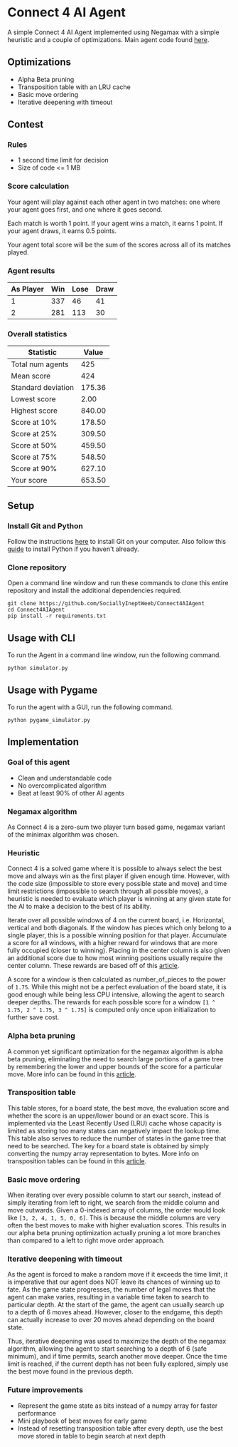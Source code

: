 # Connect 4 AI Agent

A simple Connect 4 AI Agent implemented using Negamax with a simple heuristic and a couple of optimizations. Main agent code found [here](agent.py).

## Optimizations

- Alpha Beta pruning
- Transposition table with an LRU cache
- Basic move ordering
- Iterative deepening with timeout

## Contest

### Rules

- 1 second time limit for decision
- Size of code <= 1 MB

### Score calculation

Your agent will play against each other agent in two matches: one where your agent goes first, and one where it goes second.

Each match is worth 1 point. If your agent wins a match, it earns 1 point. If your agent draws, it earns 0.5 points.

Your agent total score will be the sum of the scores across all of its matches played.

### Agent results

| As Player | Win | Lose | Draw |
| --------- | --- | ---- | ---- |
| 1         | 337 | 46   | 41   |
| 2         | 281 | 113  | 30   |

### Overall statistics

| Statistic             | Value     |
| --------------------- | --------- |
| Total num agents      | 425       |
| Mean score            | 424       |
| Standard deviation    | 175.36    |
| Lowest score          | 2.00      |
| Highest score         | 840.00    |
| Score at 10%          | 178.50    |
| Score at 25%          | 309.50    |
| Score at 50%          | 459.50    |
| Score at 75%          | 548.50    |
| Score at 90%          | 627.10    |
| Your score            | 653.50    |

## Setup

### Install Git and Python

Follow the instructions [here](https://git-scm.com/book/en/v2/Getting-Started-Installing-Git) to install Git on your computer. Also follow this [guide](https://realpython.com/installing-python/) to install Python if you haven't already.

### Clone repository

Open a command line window and run these commands to clone this entire repository and install the additional dependencies required.

```
git clone https://github.com/SociallyIneptWeeb/Connect4AIAgent
cd Connect4AIAgent
pip install -r requirements.txt
```

## Usage with CLI

To run the Agent in a command line window, run the following command.

```
python simulator.py
```

## Usage with Pygame

To run the agent with a GUI, run the following command.

```
python pygame_simulator.py
```

## Implementation

### Goal of this agent

- Clean and understandable code
- No overcomplicated algorithm
- Beat at least 90% of other AI agents

### Negamax algorithm

As Connect 4 is a zero-sum two player turn based game, negamax variant of the minimax algorithm was chosen.

### Heuristic

Connect 4 is a solved game where it is possible to always select the best move and always win as the first player if given enough time.
However, with the code size (impossible to store every possible state and move) and time limit restrictions (impossible to search through all possible moves), a heuristic is needed to evaluate which player is winning at any given state for the AI to make a decision to the best of its ability.

Iterate over all possible windows of 4 on the current board, i.e. Horizontal, vertical and both diagonals.
If the window has pieces which only belong to a single player, this is a possible winning position for that player.
Accumulate a score for all windows, with a higher reward for windows that are more fully occupied (closer to winning).
Placing in the center column is also given an additional score due to how most winning positions usually require the center column.
These rewards are based off of this [article](https://www.kaggle.com/code/jamesmcguigan/connectx-mcts-bitboard-bitsquares-heuristic#Bitsquares-Heuristic).

A score for a window is then calculated as number_of_pieces to the power of `1.75`.
While this might not be a perfect evaluation of the board state, it is good enough while being less CPU intensive, allowing the agent to search deeper depths.
The rewards for each possible score for a window `[1 ^ 1.75, 2 ^ 1.75, 3 ^ 1.75]` is computed only once upon initialization to further save cost.

### Alpha beta pruning

A common yet significant optimization for the negamax algorithm is alpha beta pruning, eliminating the need to search large portions of a game tree by remembering the lower and upper bounds of the score for a particular move.
More info can be found in this [article](https://www.chessprogramming.org/Alpha-Beta).

### Transposition table

This table stores, for a board state, the best move, the evaluation score and whether the score is an upper/lower bound or an exact score.
This is implemented via the Least Recently Used (LRU) cache whose capacity is limited as storing too many states can negatively impact the lookup time.
This table also serves to reduce the number of states in the game tree that need to be searched.
The key for a board state is obtained by simply converting the numpy array representation to bytes.
More info on transposition tables can be found in this [article](https://www.chessprogramming.org/Transposition_Table).

### Basic move ordering

When iterating over every possible column to start our search, instead of simply iterating from left to right, we search from the middle column and move outwards.
Given a 0-indexed array of columns, the order would look like `[3, 2, 4, 1, 5, 0, 6]`.
This is because the middle columns are very often the best moves to make with higher evaluation scores.
This results in our alpha beta pruning optimization actually pruning a lot more branches than compared to a left to right move order approach.

### Iterative deepening with timeout

As the agent is forced to make a random move if it exceeds the time limit, it is imperative that our agent does NOT leave its chances of winning up to fate.
As the game state progresses, the number of legal moves that the agent can make varies, resulting in a variable time taken to search to particular depth.
At the start of the game, the agent can usually search up to a depth of 6 moves ahead. However, closer to the endgame, this depth can actually increase to over 20 moves ahead depending on the board state.

Thus, iterative deepening was used to maximize the depth of the negamax algorithm, allowing the agent to start searching to a depth of 6 (safe minimum), and if time permits, search another move deeper.
Once the time limit is reached, if the current depth has not been fully explored, simply use the best move found in the previous depth.

### Future improvements

- Represent the game state as bits instead of a numpy array for faster performance
- Mini playbook of best moves for early game
- Instead of resetting transposition table after every depth, use the best move stored in table to begin search at next depth
